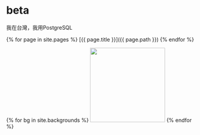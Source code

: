 # beta
我在台灣，我用PostgreSQL

{% for page in site.pages %}
  [{{ page.title }}]({{ page.path }})
{% endfor %}

{% for bg in site.backgrounds %}
  <a href="{{ bg.link }}"><img src="{{ bg.src }}" height=200 /></a>
{% endfor %}
